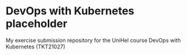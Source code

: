 # DevOps with Kubernetes placeholder
My exercise submission repository for the UniHel course DevOps with Kubernetes (TKT21027)
